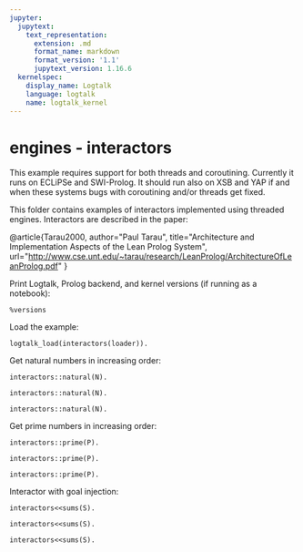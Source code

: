 ```yaml
---
jupyter:
  jupytext:
    text_representation:
      extension: .md
      format_name: markdown
      format_version: '1.1'
      jupytext_version: 1.16.6
  kernelspec:
    display_name: Logtalk
    language: logtalk
    name: logtalk_kernel
---
```


<!--
________________________________________________________________________

This file is part of Logtalk <https://logtalk.org/>  
SPDX-FileCopyrightText: 1998-2025 Paulo Moura <pmoura@logtalk.org>  
SPDX-License-Identifier: Apache-2.0

Licensed under the Apache License, Version 2.0 (the "License");
you may not use this file except in compliance with the License.
You may obtain a copy of the License at

    http://www.apache.org/licenses/LICENSE-2.0

Unless required by applicable law or agreed to in writing, software
distributed under the License is distributed on an "AS IS" BASIS,
WITHOUT WARRANTIES OR CONDITIONS OF ANY KIND, either express or implied.
See the License for the specific language governing permissions and
limitations under the License.
________________________________________________________________________
-->

# engines - interactors

This example requires support for both threads and coroutining. Currently it
runs on ECLiPSe and SWI-Prolog. It should run also on XSB and YAP if and when
these systems bugs with coroutining and/or threads get fixed.

This folder contains examples of interactors implemented using threaded engines.
Interactors are described in the paper:

@article{Tarau2000,
	author="Paul Tarau",
	title="Architecture and Implementation Aspects of the Lean Prolog System",
	url="http://www.cse.unt.edu/~tarau/research/LeanProlog/ArchitectureOfLeanProlog.pdf"
}

Print Logtalk, Prolog backend, and kernel versions (if running as a notebook):

```logtalk
%versions
```

Load the example:

```logtalk
logtalk_load(interactors(loader)).
```

<!--
true.
-->

Get natural numbers in increasing order:

```logtalk
interactors::natural(N).
```

<!--
N = 1.
-->

```logtalk
interactors::natural(N).
```

<!--
N = 2.
-->

```logtalk
interactors::natural(N).
```

<!--
N = 3.
-->

Get prime numbers in increasing order:

```logtalk
interactors::prime(P).
```

<!--
N = 2.
-->

```logtalk
interactors::prime(P).
```

<!--
N = 3.
-->

```logtalk
interactors::prime(P).
```

<!--
N = 5.
-->

Interactor with goal injection:

```logtalk
interactors<<sums(S).
```

<!--
S =  (0->2).
-->

```logtalk
interactors<<sums(S).
```

<!--
S =  (2->7).
-->

```logtalk
interactors<<sums(S).
```

<!--
S =  (7->9).
-->
